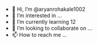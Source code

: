 - 👋 Hi, I’m @aryanrohakale1002
- 👀 I’m interested in ...
- 🌱 I’m currently learning 12
- 💞️ I’m looking to collaborate on ...
- 📫 How to reach me ...

<!---
aryanrohakale1002/aryanrohakale1002 is a ✨ special ✨ repository because its `README.md` (this file) appears on your GitHub profile.
You can click the Preview link to take a look at your changes.
--->
